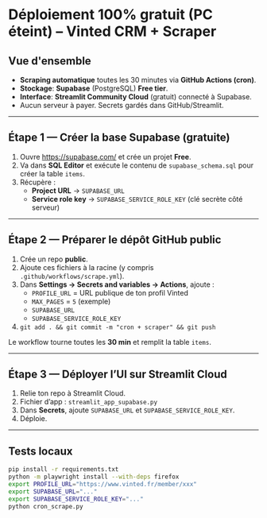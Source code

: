 # Déploiement 100% gratuit (PC éteint) – Vinted CRM + Scraper

## Vue d'ensemble
- **Scraping automatique** toutes les 30 minutes via **GitHub Actions (cron)**.
- **Stockage**: **Supabase** (PostgreSQL) **Free tier**.
- **Interface**: **Streamlit Community Cloud** (gratuit) connecté à Supabase.
- Aucun serveur à payer. Secrets gardés dans GitHub/Streamlit.

---

## Étape 1 — Créer la base Supabase (gratuite)
1. Ouvre https://supabase.com/ et crée un projet **Free**.
2. Va dans **SQL Editor** et exécute le contenu de `supabase_schema.sql` pour créer la table `items`.
3. Récupère :
   - **Project URL** → `SUPABASE_URL`
   - **Service role key** → `SUPABASE_SERVICE_ROLE_KEY` (clé secrète côté serveur)

---

## Étape 2 — Préparer le dépôt GitHub public
1. Crée un repo **public**.
2. Ajoute ces fichiers à la racine (y compris `.github/workflows/scrape.yml`).
3. Dans **Settings → Secrets and variables → Actions**, ajoute :
   - `PROFILE_URL` = URL publique de ton profil Vinted
   - `MAX_PAGES` = `5` (exemple)
   - `SUPABASE_URL`
   - `SUPABASE_SERVICE_ROLE_KEY`
4. `git add . && git commit -m "cron + scraper" && git push`

Le workflow tourne toutes les **30 min** et remplit la table `items`.

---

## Étape 3 — Déployer l’UI sur Streamlit Cloud
1. Relie ton repo à Streamlit Cloud.
2. Fichier d’app : `streamlit_app_supabase.py`
3. Dans **Secrets**, ajoute `SUPABASE_URL` et `SUPABASE_SERVICE_ROLE_KEY`.
4. Déploie.

---

## Tests locaux
```bash
pip install -r requirements.txt
python -m playwright install --with-deps firefox
export PROFILE_URL="https://www.vinted.fr/member/xxx"
export SUPABASE_URL="..."
export SUPABASE_SERVICE_ROLE_KEY="..."
python cron_scrape.py
```

